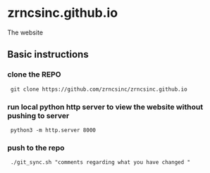 # zrncsinc.github.io
The website 


## Basic instructions 



### clone the REPO


     git clone https://github.com/zrncsinc/zrncsinc.github.io
	
	
### **run local python http server** to view the website without pushing to server 

  
     python3 -m http.server 8000
	
	
### push to the repo

    
     ./git_sync.sh "comments regarding what you have changed "
